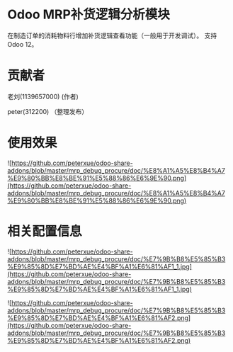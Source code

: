 
Odoo MRP补货逻辑分析模块
==============================

在制造订单的消耗物料行增加补货逻辑查看功能（一般用于开发调试）。
支持Odoo 12。

# 贡献者

老刘(1139657000) (作者)

peter(312200) （整理发布）



# 使用效果

![https://github.com/peterxue/odoo-share-addons/blob/master/mrp_debug_procure/doc/%E8%A1%A5%E8%B4%A7%E9%80%BB%E8%BE%91%E5%88%86%E6%9E%90.png](https://github.com/peterxue/odoo-share-addons/blob/master/mrp_debug_procure/doc/%E8%A1%A5%E8%B4%A7%E9%80%BB%E8%BE%91%E5%88%86%E6%9E%90.png)


# 相关配置信息

![https://github.com/peterxue/odoo-share-addons/blob/master/mrp_debug_procure/doc/%E7%9B%B8%E5%85%B3%E9%85%8D%E7%BD%AE%E4%BF%A1%E6%81%AF1_1.jpg](https://github.com/peterxue/odoo-share-addons/blob/master/mrp_debug_procure/doc/%E7%9B%B8%E5%85%B3%E9%85%8D%E7%BD%AE%E4%BF%A1%E6%81%AF1_1.jpg)

![https://github.com/peterxue/odoo-share-addons/blob/master/mrp_debug_procure/doc/%E7%9B%B8%E5%85%B3%E9%85%8D%E7%BD%AE%E4%BF%A1%E6%81%AF2.png](https://github.com/peterxue/odoo-share-addons/blob/master/mrp_debug_procure/doc/%E7%9B%B8%E5%85%B3%E9%85%8D%E7%BD%AE%E4%BF%A1%E6%81%AF2.png)
